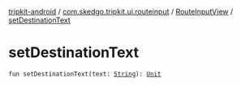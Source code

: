 [tripkit-android](../../index.md) / [com.skedgo.tripkit.ui.routeinput](../index.md) / [RouteInputView](index.md) / [setDestinationText](./set-destination-text.md)

# setDestinationText

`fun setDestinationText(text: `[`String`](https://kotlinlang.org/api/latest/jvm/stdlib/kotlin/-string/index.html)`): `[`Unit`](https://kotlinlang.org/api/latest/jvm/stdlib/kotlin/-unit/index.html)